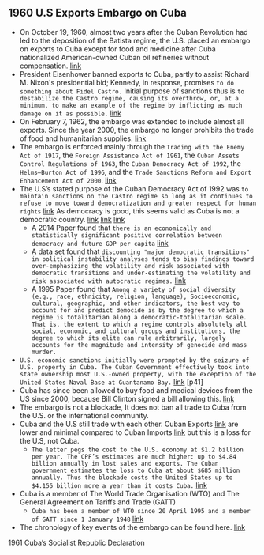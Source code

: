 ## 1960 U.S Exports Embargo on Cuba
- On October 19, 1960, almost two years after the Cuban Revolution had led to the deposition of the Batista regime, the U.S. placed an embargo on exports to Cuba except for food and medicine after Cuba nationalized American-owned Cuban oil refineries without compensation. [link](https://www.piie.com/publications/papers/sanctions-cuba-60-3.pdf)
- President Eisenhower banned exports to Cuba, partly to assist Richard M. Nixon's presidential bid; Kennedy, in response, promises `to do something about Fidel Castro.` Initial purpose of sanctions thus is `to destabilize the Castro regime, causing its overthrow, or, at a minimum, to make an example of the regime by inflicting as much damage on it as possible.` [link](https://www.piie.com/publications/papers/sanctions-cuba-60-3.pdf)
- On February 7, 1962, the embargo was extended to include almost all exports. Since the year 2000, the embargo no longer prohibits the trade of food and humanitarian supplies. [link](https://www.piie.com/publications/papers/sanctions-cuba-60-3.pdf)
- The embargo is enforced mainly through the `Trading with the Enemy Act of 1917`, the `Foreign Assistance Act of 1961`, the `Cuban Assets Control Regulations of 1963`, the `Cuban Democracy Act of 1992`, the `Helms–Burton Act of 1996`, and the `Trade Sanctions Reform and Export Enhancement Act of 2000`. [link](https://www.piie.com/publications/papers/sanctions-cuba-60-3.pdf)
- The U.S’s stated purpose of the Cuban Democracy Act of 1992 was `to maintain sanctions on the Castro regime so long as it continues to refuse to move toward democratization and greater respect for human rights` [link](https://1997-2001.state.gov/www/regions/wha/cuba/democ_act_1992.html) As democracy is good, this seems valid as Cuba is not a democratic country. [link](https://sci-hub.ee/10.1080/13510347.2019.1629420) [link](https://sci-hub.ee/10.1111/laps.12017) [link](https://cloudflare-ipfs.com/ipfs/bafykbzaceaz5u5xa6zv6hmmb7s7wjd5e4cnxvv2sd4nexlsn252kl2ygc5qjo?filename=Susan%20D.%20Hyde%20-%20The%20pseudo-democrat%27s%20dilemma%20_%20why%20election%20observation%20became%20an%20international%20norm-Cornell%20Univ.%20Press%20%282011%29.pdf)
    - A 2014 Paper found that `there is an economically and statistically significant positive correlation between democracy and future GDP per capita` [link](https://www.nber.org/system/files/working_papers/w20004/w20004.pdf)
    - A data set found that `discounting "major democratic transitions" in political instability analyses tends to bias findings toward over-emphasizing the volatility and risk associated with democratic transitions and under-estimating the volatility and risk associated with autocratic regimes.` [link](http://www.systemicpeace.org/polity/PTfig03.htm)
    - A 1995 Paper found that `Among a variety of social diversity (e.g., race, ethnicity, religion, language), Socioeconomic, cultural, geographic, and other indicators, the best way to account for and predict democide is by the degree to which a regime is totalitarian along a democratic-totalitarian scale. That is, the extent to which a regime controls absolutely all social, economic, and cultural groups and institutions, the degree to which its elite can rule arbitrarily, largely accounts for the magnitude and intensity of genocide and mass murder.`
- `U.S. economic sanctions initially were prompted by the seizure of U.S. property in Cuba. The Cuban Government effectively took into state ownership most U.S.-owned property, with the exception of the United States Naval Base at Guantanamo Bay.` [link](https://www.usitc.gov/publications/332/pub3398.pdf) [p41]
- Cuba has since been allowed to buy food and medical devices from the US since 2000, because Bill Clinton signed a bill allowing this. [link](https://web.archive.org/web/20091225074635/http://www.fas.usda.gov/itp/cuba/title_ix.html)
- The embargo is not a blockade, It does not ban all trade to Cuba from the U.S. or the international community.
- Cuba and the U.S still trade with each other. Cuban Exports [link](https://oec.world/en/visualize/tree_map/hs92/import/usa/cub/show/2019/) are lower and minimal compared to Cuban Imports [link](https://oec.world/en/visualize/tree_map/hs92/import/cub/usa/show/2019/) but this is a loss for the U.S, not Cuba.
    - `The letter pegs the cost to the U.S. economy at $1.2 billion per year. The CPF’s estimates are much higher: up to $4.84 billion annually in lost sales and exports. The Cuban government estimates the loss to Cuba at about $685 million annually. Thus the blockade costs the United States up to $4.155 billion more a year than it costs Cuba.` [link](http://www.dollarsandsense.org/archives/2009/0309pepper.html)
- Cuba is a member of The World Trade Organisation (WTO) and The General Agreement on Tariffs and Trade (GATT)
    - `Cuba has been a member of WTO since 20 April 1995 and a member of GATT since 1 January 1948` [link](https://www.wto.org/english/thewto_e/countries_e/cuba_e.htm)
- The chronology of key events of the embargo can be found here. [link](https://www.piie.com/publications/papers/sanctions-cuba-60-3.pdf)

1961 Cuba’s Socialist Republic Declaration